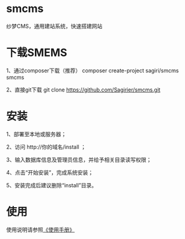 # smcms
纱梦CMS，通用建站系统，快速搭建网站
# 下载SMEMS
1、通过composer下载（推荐）
   composer create-project sagiri/smcms smcms
   
2、直接git下载
   git clone https://github.com/Sagirier/smcms.git
# 安装
1、部署至本地或服务器；

2、访问 http://你的域名/install ；

3、输入数据库信息及管理员信息，并给予相关目录读写权限；

4、点击“开始安装”，完成系统安装；

5、安装完成后建议删除“install”目录。
# 使用
使用说明请参照[《使用手册》](http://smcms.dmqmx.com/manual)

